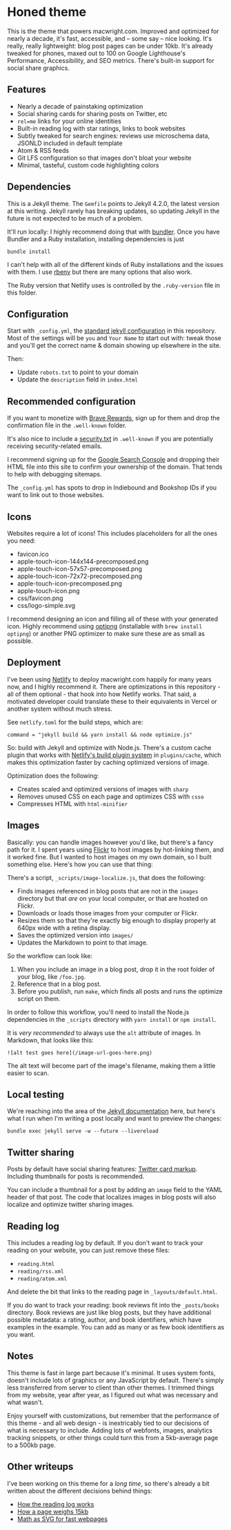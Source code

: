 # Honed theme

This is the theme that powers macwright.com. Improved and optimized for nearly a decade,
it's fast, accessible, and – some say – nice looking. It's really, really lightweight: 
blog post pages can be under 10kb. It's already tweaked for phones, maxed out to 100
on Google Lighthouse's Performance, Accessibility, and SEO metrics. There's
built-in support for social share graphics.

## Features

- Nearly a decade of painstaking optimization
- Social sharing cards for sharing posts on Twitter, etc
- `rel=me` links for your online identities
- Built-in reading log with star ratings, links to book websites
- Subtly tweaked for search engines: reviews use microschema data, JSONLD included in default template
- Atom & RSS feeds
- Git LFS configuration so that images don't bloat your website
- Minimal, tasteful, custom code highlighting colors

## Dependencies

This is a Jekyll theme. The `Gemfile` points to Jekyll 4.2.0, the latest version
at this writing. Jekyll rarely has breaking updates, so updating Jekyll in the
future is not expected to be much of a problem.

It'll run locally: I highly recommend doing that with [bundler](https://bundler.io/).
Once you have Bundler and a Ruby installation, installing dependencies is just

```
bundle install
```

I can't help with all of the different kinds of Ruby installations and the
issues with them. I use [rbenv](https://github.com/rbenv/rbenv) but there
are many options that also work.

The Ruby version that Netlify uses is controlled by the `.ruby-version`
file in this folder.

## Configuration

Start with `_config.yml`, the [standard jekyll configuration](https://jekyllrb.com/docs/configuration/)
in this repository. Most of the settings will be `you` and `Your Name` to
start out with: tweak those and you'll get the correct name & domain
showing up elsewhere in the site.

Then:

- Update `robots.txt` to point to your domain
- Update the `description` field in `index.html`

## Recommended configuration

If you want to monetize with [Brave Rewards](https://brave.com/brave-rewards/), sign
up for them and drop the confirmation file in the `.well-known` folder.

It's also nice to include a [security.txt](https://securitytxt.org/) in `.well-known`
if you are potentially receiving security-related emails.

I recommend signing up for the [Google Search Console](https://search.google.com/search-console/about)
and dropping their HTML file into this site to confirm your ownership of the domain.
That tends to help with debugging sitemaps.

The `_config.yml` has spots to drop in Indiebound and Bookshop IDs if you want
to link out to those websites.

## Icons

Websites require a lot of icons! This includes placeholders for all the ones you need:

- favicon.ico
- apple-touch-icon-144x144-precomposed.png
- apple-touch-icon-57x57-precomposed.png
- apple-touch-icon-72x72-precomposed.png
- apple-touch-icon-precomposed.png
- apple-touch-icon.png
- css/favicon.png
- css/logo-simple.svg

I recommend designing an icon and filling all of these with your generated icon. Highly
recommend using [optipng](http://optipng.sourceforge.net/) (installable with `brew install optipng`)
or another PNG optimizer to make sure these are as small as possible.

## Deployment

I've been using [Netlify](https://www.netlify.com/) to deploy macwright.com
happily for many years now, and I highly recommend it. There are optimizations
in this repository - all of them optional - that hook into how Netlify works.
That said, a motivated developer could translate these to their equivalents
in Vercel or another system without much stress.

See `netlify.toml` for the build steps, which are:

```
command = "jekyll build && yarn install && node optimize.js"
```

So: build with Jekyll and optimize with Node.js. There's a custom cache plugin
that works with [Netlify's build plugin system](https://www.netlify.com/products/build/plugins/)
in `plugins/cache`, which makes this optimization faster by caching
optimized versions of image.

Optimization does the following:

- Creates scaled and optimized versions of images with `sharp`
- Removes unused CSS on each page and optimizes CSS with `csso`
- Compresses HTML with `html-minifier`

## Images

Basically: you can handle images however you'd like, but there's a fancy path
for it. I spent years using [Flickr](https://flickr.com/) to host images by hot-linking
them, and it worked fine. But I wanted to host images on my own domain, so I built
something else. Here's how you can use that thing:

There's a script, `_scripts/image-localize.js`, that does the following:

- Finds images referenced in blog posts that are not in the `images` directory but
  that _are_ on your local computer, or that are hosted on Flickr.
- Downloads or loads those images from your computer or Flickr.
- Resizes them so that they're exactly big enough to display properly at 640px wide
  with a retina display.
- Saves the optimized version into `images/`
- Updates the Markdown to point to that image.

So the workflow can look like:

1. When you include an image in a blog post, drop it in the root folder of your blog, like
   `/foo.jpg`.
2. Reference that in a blog post.
3. Before you publish, run `make`, which finds all posts and runs the optimize script
   on them.

In order to follow this workflow, you'll need to install the Node.js dependencies in
the `_scripts` directory with `yarn install` or `npm install`.

It is _very recommended_ to always use the `alt` attribute of images. In Markdown, that looks
like this:

```
![alt test goes here](/image-url-goes-here.png)
```

The alt text will become part of the image's filename, making them a little easier to scan.

## Local testing

We're reaching into the area of the [Jekyll documentation](https://jekyllrb.com/docs/) here,
but here's what I run when I'm writing a post locally and want to preview the changes:

```
bundle exec jekyll serve -w --future --livereload
```

## Twitter sharing

Posts by default have social sharing features: [Twitter card markup](https://developer.twitter.com/en/docs/twitter-for-websites/cards/overview/markup).
Including thumbnails for posts is recommended.

You can include a thumbnail for a post by adding an `image` field to the YAML
header of that post. The code that localizes images in blog posts will also
localize and optimize twitter sharing images.

## Reading log

This includes a reading log by default. If you don't want to track your reading
on your website, you can just remove these files:

- `reading.html`
- `reading/rss.xml`
- `reading/atom.xml`

And delete the bit that links to the reading page in `_layouts/default.html`.

If you do want to track your reading: book reviews fit into the `_posts/books`
directory. Book reviews are just like blog posts, but they have additional possible metadata:
a rating, author, and book identifiers, which have examples in the example.
You can add as many or as few book identifiers as you want.

## Notes

This theme is fast in large part because it's minimal. It uses system fonts,
doesn't include lots of graphics or any JavaScript by default. There's simply
less transferred from server to client than other themes. I trimmed things from
my website, year after year, as I figured out what was necessary and what wasn't.

Enjoy yourself with customizations, but remember that the performance of this theme -
and all web design - is inextricably tied to our decisions of what is necessary
to include. Adding lots of webfonts, images, analytics tracking snippets, or other
things could turn this from a 5kb-average page to a 500kb page.

## Other writeups

I've been working on this theme for a _long time_, so there's already a bit written about
the different decisions behind things:

- [How the reading log works](https://macwright.com/2017/12/11/indieweb-reading.html)
- [How a page weighs 15kb](https://macwright.com/2016/05/03/the-featherweight-website.html)
- [Math as SVG for fast webpages](https://macwright.com/2016/05/09/math-as-svg.html)
